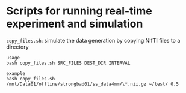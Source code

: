 # Scripts for running real-time experiment and simulation
`copy_files.sh`: simulate the data generation by copying NIfTI files to a directory
```
usage
bash copy_files.sh SRC_FILES DEST_DIR INTERVAL

example
bash copy_files.sh /mnt/Data01/offline/strongbad01/ss_data4mm/\*.nii.gz ~/test/ 0.5
```
